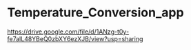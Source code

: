 # Temperature_Conversion_app
https://drive.google.com/file/d/1ANzg-t0y-fe7alL48YBeQ0zbXY6ezXJB/view?usp=sharing
